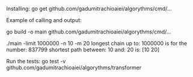 Installing:
go get github.com/gadumitrachioaiei/algorythms/cmd/...

Example of calling and output:

go build -o main github.com/gadumitrachioaiei/algorythms/cmd/...

./main -limit 1000000 -n 10 -m 20
longest chain up to: 1000000 is for the number: 837799
shortest path between: 10 and: 20 is: [10 20]

Run the tests:
go test -v github.com/gadumitrachioaiei/algorythms/transformer
